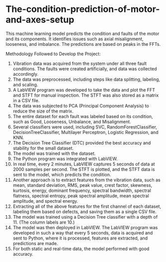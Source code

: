 # The-condition-prediction-of-motor-and-axes-setup
This machine learning model predicts the condition and faults of the motor and its components. It identifies issues such as axial misalignment, looseness, and imbalance. The predictions are based on peaks in the FFTs.

Methodology Followed to Develop the Project:

1) Vibration data was acquired from the system under all three fault conditions. The faults were created artificially, and data was collected accordingly.
2) The data was preprocessed, including steps like data splitting, labeling, and scaling.
3) A LabVIEW program was developed to take the data and plot the FFT and STFT for manual inspection. The STFT was also stored as a matrix in a CSV file.
4) The data was subjected to PCA (Principal Component Analysis) to reduce the size of the matrix.
5) The entire dataset for each fault was labeled based on its condition, such as Good, Looseness, Unbalance, and Misalignment.
6) Several classifiers were used, including SVC, RandomForestClassifier, DecisionTreeClassifier, Multilayer Perceptron, Logistic Regression, and KNN.
7) The Decision Tree Classifier (DTC) provided the best accuracy and stability for the small dataset.
8) The model was trained with the dataset.
9) The Python program was integrated with LabVIEW.
10) In real time, every 2 minutes, LabVIEW captures 5 seconds of data at 2000 samples per second. The STFT is plotted, and the STFT data is sent to the model, which predicts the condition.
11) Another approach is to extract features from the vibration data, such as mean, standard deviation, RMS, peak value, crest factor, skewness, kurtosis, energy, dominant frequency, spectral bandwidth, spectral flatness, spectral entropy, peak spectral amplitude, mean spectral amplitude, and spectral energy.
12) Extracting all of the above features for the first channel of each dataset, labeling them based on defects, and saving them as a single CSV file.
13) The model was trained using a Decision Tree classifier with a depth of 11. (The column labels are 10.)
14) The model was then deployed in LabVIEW. The LabVIEW program was developed in such a way that every 5 seconds, data is acquired and sent to Python, where it is processed, features are extracted, and predictions are made.
15) For both static and real-time data, the model performed with good accuracy.

